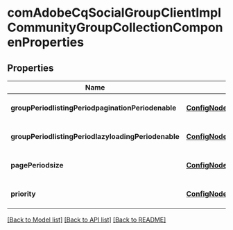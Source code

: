 # comAdobeCqSocialGroupClientImplCommunityGroupCollectionComponenProperties

## Properties
Name | Type | Description | Notes
------------ | ------------- | ------------- | -------------
**groupPeriodlistingPeriodpaginationPeriodenable** | [**ConfigNodePropertyBoolean**](ConfigNodePropertyBoolean.md) |  | [optional] [default to null]
**groupPeriodlistingPeriodlazyloadingPeriodenable** | [**ConfigNodePropertyBoolean**](ConfigNodePropertyBoolean.md) |  | [optional] [default to null]
**pagePeriodsize** | [**ConfigNodePropertyInteger**](ConfigNodePropertyInteger.md) |  | [optional] [default to null]
**priority** | [**ConfigNodePropertyInteger**](ConfigNodePropertyInteger.md) |  | [optional] [default to null]

[[Back to Model list]](../README.md#documentation-for-models) [[Back to API list]](../README.md#documentation-for-api-endpoints) [[Back to README]](../README.md)


